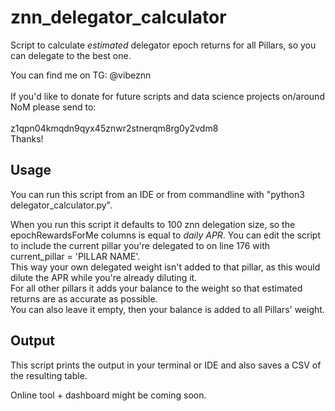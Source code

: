 # znn_delegator_calculator
Script to calculate *estimated* delegator epoch returns for all Pillars, so you can delegate to the best one.  

You can find me on TG: @vibeznn  
\
If you'd like to donate for future scripts and data science projects on/around NoM please send to:  
\
z1qpn04kmqdn9qyx45znwr2stnerqm8rg0y2vdm8
\
Thanks!


## Usage
You can run this script from an IDE or from commandline with "python3 delegator_calculator.py".

When you run this script it defaults to 100 znn delegation size, so the epochRewardsForMe columns is equal to *daily APR*. 
You can edit the script to include the current pillar you're delegated to on line 176  with current_pillar = 'PILLAR NAME'.  
This way your own delegated weight isn't added to that pillar, as this would dilute the APR while you're already diluting it.  
For all other pillars it adds your balance to the weight so that estimated returns are as accurate as possible.  
You can also leave it empty, then your balance is added to all Pillars' weight. 


## Output
This script prints the output in your terminal or IDE and also saves a CSV of the resulting table.  

Online tool + dashboard might be coming soon.  